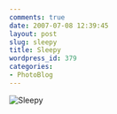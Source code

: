 ```yaml
---
comments: true
date: 2007-07-08 12:39:45
layout: post
slug: sleepy
title: Sleepy
wordpress_id: 379
categories:
- PhotoBlog
---
```


![Sleepy](http://ryanfitzer.com/main/wp-content/uploads/2007/07/hotel-lights.jpg)
